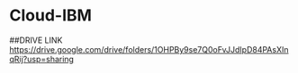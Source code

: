 # Cloud-IBM
##DRIVE LINK
https://drive.google.com/drive/folders/1OHPBy9se7Q0oFvJJdIpD84PAsXInqRij?usp=sharing
